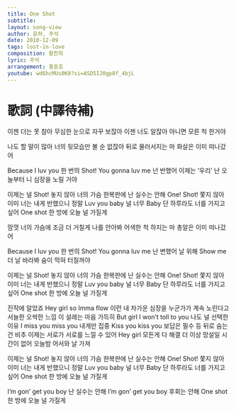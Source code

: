 ```yaml
---
title: One Shot
subtitle:
layout: song-view
author: 윤하, 주석
date: 2010-12-09
tags: lost-in-love
composition: 황찬희
lyric: 주석
arrangement: 홍준호
youtube: wd6hcMUs0K0?si=ASD5IJ0gp8f_4bjL
---
```


# 歌詞 (中譯待補)

이젠 더는 못 참아
무심한 눈으로 자꾸 보잖아
이젠 너도 알잖아
아니면 모른 척 한거야

나도 할 말이 많아
너의 뒷모습만 볼 순 없잖아
뒤로 물러서지는 마
화살은 이미 떠나갔어

Because I luv you
한 번의 Shot!
You gonna luv me
넌 반했어
이제는 ‘우리’
난 오늘부터 니 심장을 노릴 거야

이제는 널 Shot! 놓지 않아
너의 가슴 한복판에 난 실수는 안해
One! Shot! 쫓지 않아
이미 너는 내게 반했으니
정말 Luv you baby 널 너무 Baby
단 하루라도 너를 가지고 싶어
One shot 한 방에
오늘 널 가질게

맘껏 너의 가슴에
조금 더 거칠게 나를 안아봐
어색한 척 하지는 마
총알은 이미 떠나갔어

Because I luv you
한 번의 Shot!
You gonna luv me
난 변했어
날 위해 Show me
더 날 바라봐 숨이 막혀 터질꺼야

이제는 널 Shot! 놓지 않아
너의 가슴 한복판에 난 실수는 안해
One! Shot! 쫓지 않아
이미 너는 내게 반했으니
정말 Luv you baby 널 너무 Baby
단 하루라도 너를 가지고 싶어
One shot 한 방에
오늘 널 가질게

진작에 알았죠 Hey girl so Imma flow
이런 내 차가운 심장을 누군가가 계속 노린다고
서늘한 오싹한 느낌 이 설레는 마음 가득히
But girl I won’t toll to you 나도 널 선택한 이유
I miss you miss you 내게만 집중
Kiss you kiss you 보답은 필수
등 뒤로 숨는건 비추
이제는 서로가 서로를 느낄 수 있어
Hey girl 모든게 다 해결
더 이상 망설일 시간이 없어 오늘밤 어서와 날 가져

이제는 널 Shot! 놓지 않아
너의 가슴 한복판에 난 실수는 안해
One! Shot! 쫓지 않아
이미 너는 내게 반했으니
정말 Luv you baby 널 너무 Baby
단 하루라도 너를 가지고 싶어
One shot 한 방에
오늘 널 가질게

I’m gon’ get you boy 난 실수는 안해
I’m gon’ get you boy 후회는 안해
One shot 한 방에
오늘 널 가질게
